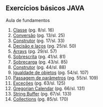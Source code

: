 ## Exercícios básicos JAVA

Aula de fundamentos

1. [Classe](https://github.com/jampow/Fundamentos-Java/blob/master/src/com/fiap/_01classe/Bicicleta.java) (pg. 8/sl. 16)
2. [Conversão](https://github.com/jampow/Fundamentos-Java/blob/master/src/com/fiap/_02conversao/Conversao.java) (pg. 13/sl. 25)
3. [Construtor](https://github.com/jampow/Fundamentos-Java/blob/master/src/com/fiap/_03construtor/Construtor.java) (pg. 17/sl. 33)
4. [Decisão e laços](https://github.com/jampow/Fundamentos-Java/blob/master/src/com/fiap/_04decisao_e_laco/Binario.java) (pg. 25/sl. 50)
5. [Arrays](https://github.com/jampow/Fundamentos-Java/blob/master/src/com/fiap/_05arrays/Arrays.java) (pg. 29/sl. 57)
6. [Sobrescrita](https://github.com/jampow/Fundamentos-Java/blob/master/src/com/fiap/_06sobrescrita) (pg. 41/sl. 81)
7. [Sobrecarga](https://github.com/jampow/Fundamentos-Java/blob/master/src/com/fiap/_07sobrecarga/Sobrecarga.java) (pg. 43/sl. 85)
8. [Construtor](https://github.com/jampow/Fundamentos-Java/blob/master/src/com/fiap/_08construtor) (pg. 44/sl. 88)
9. [Igualdade de objetos](https://github.com/jampow/Fundamentos-Java/blob/master/src/com/fiap/_09igualdade_de_objetos/Caracteres.java) (pg. 54/sl. 107)
10. [Passagem de parâmetros](https://github.com/jampow/Fundamentos-Java/blob/master/src/com/fiap/_10passagem_de_parametros/Multiplicador.java) (pg. 55/sl. 109)
11. [Exceções](https://github.com/jampow/Fundamentos-Java/blob/master/src/com/fiap/_11exceptions/FileUtil.java) (pg. 63/sl. 125)
12. [Gregorian Calendar](https://github.com/jampow/Fundamentos-Java/blob/master/src/com/fiap/_13string_buffer/GregCal.java) (pg. 66/sl. 131)
13. [String Buffer](https://github.com/jampow/Fundamentos-Java/blob/master/src/com/fiap/_13string_buffer/BasicVi.java) (pg. 67/sl. 133)
14. [Collections](https://github.com/jampow/Fundamentos-Java/blob/master/src/com/fiap/_14collections/) (pg. 85/sl. 170)